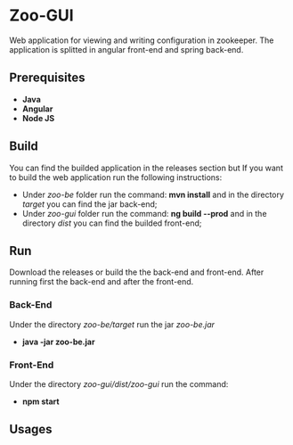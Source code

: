 # Zoo-GUI

Web application for viewing and writing configuration in zookeeper. The application is splitted in angular front-end and spring back-end.

## Prerequisites

- **Java**
- **Angular**
- **Node JS**

## Build
You can find the builded application in the releases section but If you want to build the web application run the following instructions:

- Under *zoo-be* folder run the command: **mvn install** and in the directory *target* you can find the jar back-end;
- Under *zoo-gui* folder run the command: **ng build --prod** and in the directory *dist* you can find the builded front-end;

## Run
Download the releases or build the the back-end and front-end. After running first the back-end and after the front-end.

### Back-End
Under the directory *zoo-be/target* run the jar *zoo-be.jar*

- **java -jar zoo-be.jar**

### Front-End
Under the directory *zoo-gui/dist/zoo-gui* run the command:

- **npm start**

## Usages
